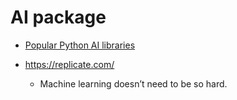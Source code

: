 # AI package

* [Popular Python AI libraries](https://www.udacity.com/blog/2020/05/popular-python-ai-libraries.html)

* https://replicate.com/
    * Machine learning doesn’t need to be so hard.

